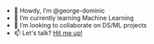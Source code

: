 - 👋 Howdy, I’m @george-dominic
- 🌱 I’m currently learning Machine Learning
- 💞️ I’m looking to collaborate on DS/ML projects
- 📫 Let's talk? [Hit me up!](https://georgedominic.com/hmu)

<!---
george-dominic/george-dominic is a ✨ special ✨ repository because its `README.md` (this file) appears on your GitHub profile.
You can click the Preview link to take a look at your changes.
--->
